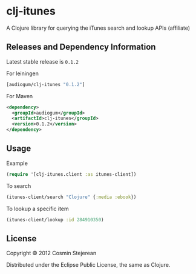 # clj-itunes

A Clojure library for querying the iTunes search and lookup APIs (affiliate)

## Releases and Dependency Information

Latest stable release is `0.1.2`

For leiningen

```clojure
[audiogum/clj-itunes "0.1.2"]
```

For Maven

```xml
<dependency>
  <groupId>audiogum</groupId>
  <artifactId>clj-itunes</groupId>
  <version>0.1.2</version>
</dependency>
```

## Usage

Example

```clojure
(require '[clj-itunes.client :as itunes-client])
```

To search

```clojure
(itunes-client/search "Clojure" {:media :ebook})
```

To lookup a specific item

```clojure
(itunes-client/lookup :id 284910350)
```

## License

Copyright © 2012 Cosmin Stejerean

Distributed under the Eclipse Public License, the same as Clojure.

